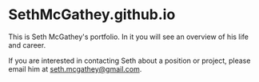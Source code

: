 # SethMcGathey.github.io

This is Seth McGathey's portfolio. In it you will see an overview of his life and career.

If you are interested in contacting Seth about a position or project, please email him at seth.mcgathey@gmail.com. 

